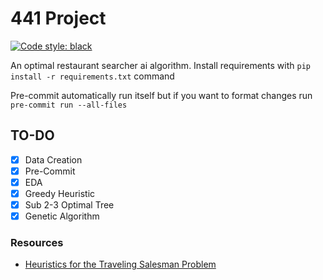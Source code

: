 # 441 Project
[![Code style: black](https://img.shields.io/badge/code%20style-black-000000.svg)](https://github.com/psf/black)

An optimal restaurant searcher ai algorithm.
Install requirements with `pip install -r requirements.txt` command

Pre-commit automatically run itself but if you want to format changes run `pre-commit run --all-files`

## TO-DO

- [X] Data Creation
- [X] Pre-Commit
- [X] EDA
- [X] Greedy Heuristic
- [X] Sub 2-3 Optimal Tree
- [X] Genetic Algorithm

### Resources

- [Heuristics for the Traveling Salesman Problem](http://160592857366.free.fr/joe/ebooks/ShareData/Heuristics%20for%20the%20Traveling%20Salesman%20Problem%20By%20Christian%20Nillson.pdf)
